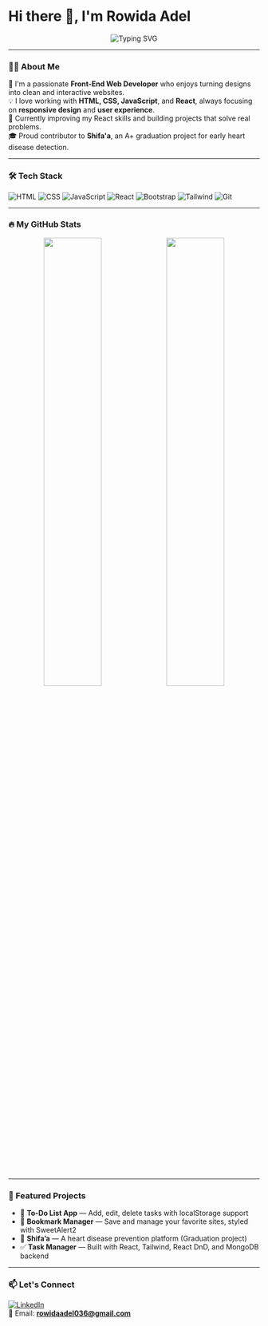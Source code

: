 <h1>Hi there 👋, I'm Rowida Adel</h1>

<p align="center">
  <img src="https://readme-typing-svg.demolab.com?font=Fira+Code&size=22&pause=1000&color=F75C7E&center=true&vCenter=true&width=435&lines=Front-End+Web+Developer;React;Lifelong+Learner" alt="Typing SVG" />
</p>

---

### 👩‍💻 About Me

🌟 I'm a passionate **Front-End Web Developer** who enjoys turning designs into clean and interactive websites.  
💡 I love working with **HTML, CSS, JavaScript**, and **React**, always focusing on **responsive design** and **user experience**.  
🚀 Currently improving my React skills and building projects that solve real problems.  
🎓 Proud contributor to **Shifa'a**, an A+ graduation project for early heart disease detection.  

---

### 🛠️ Tech Stack

![HTML](https://img.shields.io/badge/-HTML5-E34F26?logo=html5&logoColor=white&style=flat-square)
![CSS](https://img.shields.io/badge/-CSS3-1572B6?logo=css3&logoColor=white&style=flat-square)
![JavaScript](https://img.shields.io/badge/-JavaScript-F7DF1E?logo=javascript&logoColor=black&style=flat-square)
![React](https://img.shields.io/badge/-React-61DAFB?logo=react&logoColor=black&style=flat-square)
![Bootstrap](https://img.shields.io/badge/-Bootstrap-7952B3?logo=bootstrap&logoColor=white&style=flat-square)
![Tailwind](https://img.shields.io/badge/-Tailwind_CSS-38B2AC?logo=tailwind-css&logoColor=white&style=flat-square)
![Git](https://img.shields.io/badge/-Git-F05032?logo=git&logoColor=white&style=flat-square)

---

### 🔥 My GitHub Stats

<p align="center">
  <img width="48%" src="https://github-readme-stats.vercel.app/api?username=rowidaadel&show_icons=true&theme=radical" />
  <img width="48%" src="https://github-readme-streak-stats.herokuapp.com/?user=rowidaadel&theme=radical" />
</p>

---

### 📂 Featured Projects

- 📝 **To-Do List App** — Add, edit, delete tasks with localStorage support  
- 🔖 **Bookmark Manager** — Save and manage your favorite sites, styled with SweetAlert2  
- 💊 **Shifa’a** — A heart disease prevention platform (Graduation project)  
- ✅ **Task Manager** — Built with React, Tailwind, React DnD, and MongoDB backend

---

### 📫 Let's Connect

[![LinkedIn](https://img.shields.io/badge/-LinkedIn-0077B5?logo=linkedin&logoColor=white)](https://www.linkedin.com/in/rowida-adel1/)  
📧 Email: **rowidaadel036@gmail.com** 

